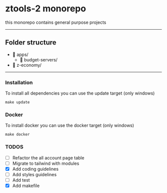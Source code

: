 # ztools-2 monorepo
this monorepo contains general purpose projects

---
## Folder structure
- 📁 apps/
    - 📁 budget-servers/
- 📁 z-economy/

---
### Installation
To install all dependencies you can use the update target (only windows)
```shell
make update
```

### Docker
To install docker you can use the docker target (only windows)
```shell
make docker
```


### TODOS
- [ ] Refactor the all account page table
- [ ] Migrate to tailwind with modules
- [x] Add coding guidelines
- [ ] Add styles guidelines
- [ ] Add test
- [x] Add makefile

